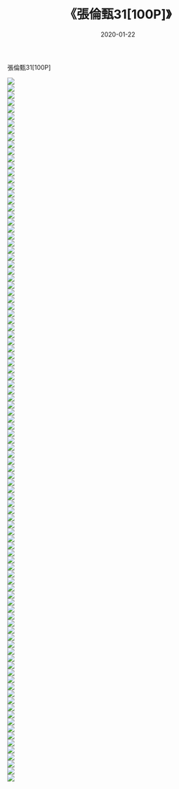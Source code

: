 ﻿---
layout: post
title:  《張倫甄31[100P]》
date:   2020-01-22
img: http://pic.660000.xyz/1:down/唯美/2020/張倫甄31[100P]/000.jpg
categories: [美女, 清纯, 唯美]
---

張倫甄31[100P]

  ![](http://pic.660000.xyz/1:down/唯美/2020/張倫甄31[100P]/001.jpg) <br> ![](http://pic.660000.xyz/1:down/唯美/2020/張倫甄31[100P]/002.jpg) <br> ![](http://pic.660000.xyz/1:down/唯美/2020/張倫甄31[100P]/003.jpg) <br> ![](http://pic.660000.xyz/1:down/唯美/2020/張倫甄31[100P]/004.jpg) <br> ![](http://pic.660000.xyz/1:down/唯美/2020/張倫甄31[100P]/005.jpg) <br> ![](http://pic.660000.xyz/1:down/唯美/2020/張倫甄31[100P]/006.jpg) <br> ![](http://pic.660000.xyz/1:down/唯美/2020/張倫甄31[100P]/007.jpg) <br> ![](http://pic.660000.xyz/1:down/唯美/2020/張倫甄31[100P]/008.jpg) <br> ![](http://pic.660000.xyz/1:down/唯美/2020/張倫甄31[100P]/009.jpg) <br> ![](http://pic.660000.xyz/1:down/唯美/2020/張倫甄31[100P]/010.jpg) <br> ![](http://pic.660000.xyz/1:down/唯美/2020/張倫甄31[100P]/011.jpg) <br> ![](http://pic.660000.xyz/1:down/唯美/2020/張倫甄31[100P]/012.jpg) <br> ![](http://pic.660000.xyz/1:down/唯美/2020/張倫甄31[100P]/013.jpg) <br> ![](http://pic.660000.xyz/1:down/唯美/2020/張倫甄31[100P]/014.jpg) <br> ![](http://pic.660000.xyz/1:down/唯美/2020/張倫甄31[100P]/015.jpg) <br> ![](http://pic.660000.xyz/1:down/唯美/2020/張倫甄31[100P]/016.jpg) <br> ![](http://pic.660000.xyz/1:down/唯美/2020/張倫甄31[100P]/017.jpg) <br> ![](http://pic.660000.xyz/1:down/唯美/2020/張倫甄31[100P]/018.jpg) <br> ![](http://pic.660000.xyz/1:down/唯美/2020/張倫甄31[100P]/019.jpg) <br> ![](http://pic.660000.xyz/1:down/唯美/2020/張倫甄31[100P]/020.jpg) <br> ![](http://pic.660000.xyz/1:down/唯美/2020/張倫甄31[100P]/021.jpg) <br> ![](http://pic.660000.xyz/1:down/唯美/2020/張倫甄31[100P]/022.jpg) <br> ![](http://pic.660000.xyz/1:down/唯美/2020/張倫甄31[100P]/023.jpg) <br> ![](http://pic.660000.xyz/1:down/唯美/2020/張倫甄31[100P]/024.jpg) <br> ![](http://pic.660000.xyz/1:down/唯美/2020/張倫甄31[100P]/025.jpg) <br> ![](http://pic.660000.xyz/1:down/唯美/2020/張倫甄31[100P]/026.jpg) <br> ![](http://pic.660000.xyz/1:down/唯美/2020/張倫甄31[100P]/027.jpg) <br> ![](http://pic.660000.xyz/1:down/唯美/2020/張倫甄31[100P]/028.jpg) <br> ![](http://pic.660000.xyz/1:down/唯美/2020/張倫甄31[100P]/029.jpg) <br> ![](http://pic.660000.xyz/1:down/唯美/2020/張倫甄31[100P]/030.jpg) <br> ![](http://pic.660000.xyz/1:down/唯美/2020/張倫甄31[100P]/031.jpg) <br> ![](http://pic.660000.xyz/1:down/唯美/2020/張倫甄31[100P]/032.jpg) <br> ![](http://pic.660000.xyz/1:down/唯美/2020/張倫甄31[100P]/033.jpg) <br> ![](http://pic.660000.xyz/1:down/唯美/2020/張倫甄31[100P]/034.jpg) <br> ![](http://pic.660000.xyz/1:down/唯美/2020/張倫甄31[100P]/035.jpg) <br> ![](http://pic.660000.xyz/1:down/唯美/2020/張倫甄31[100P]/036.jpg) <br> ![](http://pic.660000.xyz/1:down/唯美/2020/張倫甄31[100P]/037.jpg) <br> ![](http://pic.660000.xyz/1:down/唯美/2020/張倫甄31[100P]/038.jpg) <br> ![](http://pic.660000.xyz/1:down/唯美/2020/張倫甄31[100P]/039.jpg) <br> ![](http://pic.660000.xyz/1:down/唯美/2020/張倫甄31[100P]/040.jpg) <br> ![](http://pic.660000.xyz/1:down/唯美/2020/張倫甄31[100P]/041.jpg) <br> ![](http://pic.660000.xyz/1:down/唯美/2020/張倫甄31[100P]/042.jpg) <br> ![](http://pic.660000.xyz/1:down/唯美/2020/張倫甄31[100P]/043.jpg) <br> ![](http://pic.660000.xyz/1:down/唯美/2020/張倫甄31[100P]/044.jpg) <br> ![](http://pic.660000.xyz/1:down/唯美/2020/張倫甄31[100P]/045.jpg) <br> ![](http://pic.660000.xyz/1:down/唯美/2020/張倫甄31[100P]/046.jpg) <br> ![](http://pic.660000.xyz/1:down/唯美/2020/張倫甄31[100P]/047.jpg) <br> ![](http://pic.660000.xyz/1:down/唯美/2020/張倫甄31[100P]/048.jpg) <br> ![](http://pic.660000.xyz/1:down/唯美/2020/張倫甄31[100P]/049.jpg) <br> ![](http://pic.660000.xyz/1:down/唯美/2020/張倫甄31[100P]/050.jpg) <br> ![](http://pic.660000.xyz/1:down/唯美/2020/張倫甄31[100P]/051.jpg) <br> ![](http://pic.660000.xyz/1:down/唯美/2020/張倫甄31[100P]/052.jpg) <br> ![](http://pic.660000.xyz/1:down/唯美/2020/張倫甄31[100P]/053.jpg) <br> ![](http://pic.660000.xyz/1:down/唯美/2020/張倫甄31[100P]/054.jpg) <br> ![](http://pic.660000.xyz/1:down/唯美/2020/張倫甄31[100P]/055.jpg) <br> ![](http://pic.660000.xyz/1:down/唯美/2020/張倫甄31[100P]/056.jpg) <br> ![](http://pic.660000.xyz/1:down/唯美/2020/張倫甄31[100P]/057.jpg) <br> ![](http://pic.660000.xyz/1:down/唯美/2020/張倫甄31[100P]/058.jpg) <br> ![](http://pic.660000.xyz/1:down/唯美/2020/張倫甄31[100P]/059.jpg) <br> ![](http://pic.660000.xyz/1:down/唯美/2020/張倫甄31[100P]/060.jpg) <br> ![](http://pic.660000.xyz/1:down/唯美/2020/張倫甄31[100P]/061.jpg) <br> ![](http://pic.660000.xyz/1:down/唯美/2020/張倫甄31[100P]/062.jpg) <br> ![](http://pic.660000.xyz/1:down/唯美/2020/張倫甄31[100P]/063.jpg) <br> ![](http://pic.660000.xyz/1:down/唯美/2020/張倫甄31[100P]/064.jpg) <br> ![](http://pic.660000.xyz/1:down/唯美/2020/張倫甄31[100P]/065.jpg) <br> ![](http://pic.660000.xyz/1:down/唯美/2020/張倫甄31[100P]/066.jpg) <br> ![](http://pic.660000.xyz/1:down/唯美/2020/張倫甄31[100P]/067.jpg) <br> ![](http://pic.660000.xyz/1:down/唯美/2020/張倫甄31[100P]/068.jpg) <br> ![](http://pic.660000.xyz/1:down/唯美/2020/張倫甄31[100P]/069.jpg) <br> ![](http://pic.660000.xyz/1:down/唯美/2020/張倫甄31[100P]/070.jpg) <br> ![](http://pic.660000.xyz/1:down/唯美/2020/張倫甄31[100P]/071.jpg) <br> ![](http://pic.660000.xyz/1:down/唯美/2020/張倫甄31[100P]/072.jpg) <br> ![](http://pic.660000.xyz/1:down/唯美/2020/張倫甄31[100P]/073.jpg) <br> ![](http://pic.660000.xyz/1:down/唯美/2020/張倫甄31[100P]/074.jpg) <br> ![](http://pic.660000.xyz/1:down/唯美/2020/張倫甄31[100P]/075.jpg) <br> ![](http://pic.660000.xyz/1:down/唯美/2020/張倫甄31[100P]/076.jpg) <br> ![](http://pic.660000.xyz/1:down/唯美/2020/張倫甄31[100P]/077.jpg) <br> ![](http://pic.660000.xyz/1:down/唯美/2020/張倫甄31[100P]/078.jpg) <br> ![](http://pic.660000.xyz/1:down/唯美/2020/張倫甄31[100P]/079.jpg) <br> ![](http://pic.660000.xyz/1:down/唯美/2020/張倫甄31[100P]/080.jpg) <br> ![](http://pic.660000.xyz/1:down/唯美/2020/張倫甄31[100P]/081.jpg) <br> ![](http://pic.660000.xyz/1:down/唯美/2020/張倫甄31[100P]/082.jpg) <br> ![](http://pic.660000.xyz/1:down/唯美/2020/張倫甄31[100P]/083.jpg) <br> ![](http://pic.660000.xyz/1:down/唯美/2020/張倫甄31[100P]/084.jpg) <br> ![](http://pic.660000.xyz/1:down/唯美/2020/張倫甄31[100P]/085.jpg) <br> ![](http://pic.660000.xyz/1:down/唯美/2020/張倫甄31[100P]/086.jpg) <br> ![](http://pic.660000.xyz/1:down/唯美/2020/張倫甄31[100P]/087.jpg) <br> ![](http://pic.660000.xyz/1:down/唯美/2020/張倫甄31[100P]/088.jpg) <br> ![](http://pic.660000.xyz/1:down/唯美/2020/張倫甄31[100P]/089.jpg) <br> ![](http://pic.660000.xyz/1:down/唯美/2020/張倫甄31[100P]/090.jpg) <br> ![](http://pic.660000.xyz/1:down/唯美/2020/張倫甄31[100P]/091.jpg) <br> ![](http://pic.660000.xyz/1:down/唯美/2020/張倫甄31[100P]/092.jpg) <br> ![](http://pic.660000.xyz/1:down/唯美/2020/張倫甄31[100P]/093.jpg) <br> ![](http://pic.660000.xyz/1:down/唯美/2020/張倫甄31[100P]/094.jpg) <br> ![](http://pic.660000.xyz/1:down/唯美/2020/張倫甄31[100P]/095.jpg) <br> ![](http://pic.660000.xyz/1:down/唯美/2020/張倫甄31[100P]/096.jpg) <br> ![](http://pic.660000.xyz/1:down/唯美/2020/張倫甄31[100P]/097.jpg) <br> ![](http://pic.660000.xyz/1:down/唯美/2020/張倫甄31[100P]/098.jpg) <br> ![](http://pic.660000.xyz/1:down/唯美/2020/張倫甄31[100P]/099.jpg) <br> ![](http://pic.660000.xyz/1:down/唯美/2020/張倫甄31[100P]/100.jpg) <br>